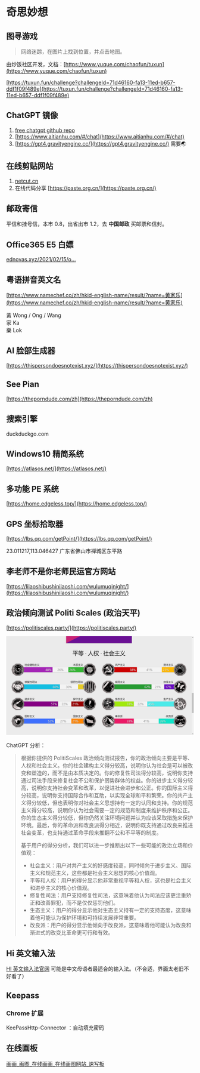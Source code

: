 # 奇思妙想

## 图寻游戏

> 网络迷踪，在图片上找到位置，并点击地图。

由炒饭社区开发，文档：[https://www.yuque.com/chaofun/tuxun](https://www.yuque.com/chaofun/tuxun)

[https://tuxun.fun/challenge?challengeId=71d46160-fa13-11ed-b657-ddf1f09f489e](https://tuxun.fun/challenge?challengeId=71d46160-fa13-11ed-b657-ddf1f09f489e)

## ChatGPT 镜像

1. [free chatgpt github repo](https://github.com/LiLittleCat/awesome-free-chatgpt)
2. [https://www.aitianhu.com/#/chat](https://www.aitianhu.com/#/chat)
3. [https://gpt4.gravityengine.cc/](https://gpt4.gravityengine.cc/) 需要🌏

## 在线剪贴网站

1. [netcut.cn](https://netcut.cn/)
2. 在线代码分享 [https://paste.org.cn/](https://paste.org.cn/)

## 邮政寄信

平信和挂号信，本市 0.8，出省出市 1.2，去 **中国邮政** 买邮票和信封。

## Office365 E5 白嫖

[ednovas.xyz/2021/02/15/o...](https://ednovas.xyz/2021/02/15/oneindex/)

## 粤语拼音英文名

[https://www.namechef.co/zh/hkid-english-name/result/?name=黄家乐](https://www.namechef.co/zh/hkid-english-name/result/?name=黄家乐)

黃	Wong / Ong / Wang  
家	Ka  
樂	Lok

## AI 脸部生成器

[https://thispersondoesnotexist.xyz/](https://thispersondoesnotexist.xyz/)

## See Pian

[https://theporndude.com/zh](https://theporndude.com/zh)

## 搜索引擎

duckduckgo.com

## Windows10 精简系统

[https://atlasos.net/](https://atlasos.net/)

## 多功能 PE 系统

[https://home.edgeless.top/](https://home.edgeless.top/)

## GPS 坐标拾取器

[https://lbs.qq.com/getPoint/](https://lbs.qq.com/getPoint/)

23.011217,113.046427 广东省佛山市禅城区东平路

## 李老师不是你老师民运官方网站

[https://lilaoshibushinilaoshi.com/wulumuqinight/](https://lilaoshibushinilaoshi.com/wulumuqinight/)

## 政治倾向测试 Politi Scales (政治天平)

[https://politiscales.party/](https://politiscales.party/)

​![image](assets/image-20230612135650-fuwvgr8.png)​

ChatGPT 分析：

> 根据你提供的 PolitiScales 政治倾向测试报告，你的政治倾向主要是平等、人权和社会主义。你的社会建构主义得分较高，说明你认为社会是可以被改变和塑造的，而不是由本质决定的。你的修复性司法得分较高，说明你支持通过司法手段来修复社会不公和保护弱势群体的权益。你的进步主义得分较高，说明你支持社会变革和改革，以促进社会进步和公正。你的国际主义得分较高，说明你支持国际合作和互助，以实现全球和平和繁荣。你的共产主义得分较低，但也表明你对社会主义思想持有一定的认同和支持。你的规范主义得分较高，说明你认为社会需要一定的规范和制度来维护秩序和公正。你的生态主义得分较低，但你仍然关注环境问题并认为应该采取措施来保护环境。最后，你的革命派和改良派得分相近，说明你既支持通过改良来推进社会变革，也支持通过革命手段来推翻不公和不平等的制度。
>
> 基于用户的得分分析，我们可以进一步推断出以下一些可能的政治立场和价值观：
>
> * 社会主义：用户对共产主义的好感度较高，同时倾向于进步主义、国际主义和规范主义，这些都是社会主义思想的核心价值观。
> * 平等和人权：用户的得分显示他非常重视平等和人权，这也是社会主义和进步主义的核心价值观。
> * 修复性司法：用户支持修复性司法，这意味着他认为司法应该更注重矫正和改善罪犯，而不是仅仅惩罚他们。
> * 生态主义：用户的得分显示他对生态主义持有一定的支持态度，这意味着他可能认为保护环境和可持续发展非常重要。
> * 改良派：用户的得分显示他倾向于改良派，这意味着他可能认为改良和渐进式的改变比革命更可行和有效。

## Hi 英文输入法

[HI 英文输入法官网](https://inputhelp.com/inputhelp/) 可能是中文母语者最适合的输入法。（不合适，界面太老旧不好看了）

## Keepass

### Chrome 扩展

KeePassHttp-Connector ：自动填充密码

## 在线画板

[画画\_画图\_在线画画\_在线画图网站\_速写板](https://www.suxieban.com/index.html)